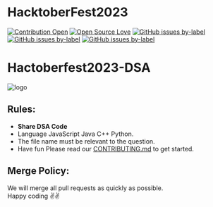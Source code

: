 # HacktoberFest2023

[![Contribution Open](https://img.shields.io/badge/contributions-welcome-brightgreen.svg?style=flat)](https://github.com/divyanshu27088/Hactoberfest2023-DSA/blob/main/CONTRIBUTING.md)
[![Open Source Love](https://badges.frapsoft.com/os/v1/open-source.svg?v=103)](https://github.com/divyanshu27088/Hactoberfest2023-DSA/issues)
[![GitHub issues by-label](https://img.shields.io/github/issues/divyanshu27088/Hactoberfest2023-DSA.svg)](https://github.com/divyanshu27088/Hactoberfest2023-DSA/issues?q=is%3Aissue+is%3Aopen)
[![GitHub issues by-label](https://img.shields.io/github/issues-pr-closed-raw/divyanshu27088/Hactoberfest2023-DSA.svg)](https://github.com/divyanshu27088/Hactoberfest2023-DSA/pulls?q=is%3Apr+is%3Aclosed)
[![GitHub issues by-label](https://img.shields.io/github/issues-pr/divyanshu27088/Hactoberfest2023-DSA.svg)](https://github.com/divyanshu27088/Hactoberfest2023-DSA/pulls?q=is%3Aopen+is%3Apr)
# Hactoberfest2023-DSA

![logo](https://external-preview.redd.it/hacktoberfest-2023-coming-soon-celebrating-ten-years-of-v0-7iAxY9XdcB1RlomtBWqvtgsafP-TAHZ3h0Goveo_Zjc.jpg?auto=webp&s=a7255699d6e0a0a1a7d2cdc5f10f35cf836861e5)


## Rules:
  - **Share DSA Code** 
  - Language JavaScript Java C++ Python.
  - The file name must be relevant to the question.  
  - Have fun
Please read our [CONTRIBUTING.md](./CONTRIBUTING.md) to get started.

## Merge Policy:
We will merge all pull requests as quickly as possible.
<br>
Happy coding ✌✌
